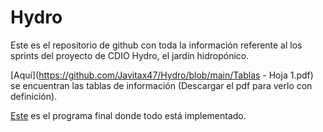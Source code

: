 # Hydro
 
Este es el repositorio de github con toda la información referente al los sprints del proyecto de CDIO Hydro, el jardín hidropónico.
 
[Aquí](https://github.com/Javitax47/Hydro/blob/main/Tablas - Hoja 1.pdf) se encuentran las tablas de información (Descargar el pdf para verlo con definición).
 
[Este](https://github.com/Javitax47/Hydro/blob/main/C%C3%B3digo) es el programa final donde todo está implementado.
